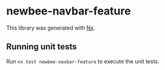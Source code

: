 # newbee-navbar-feature

This library was generated with [Nx](https://nx.dev).

## Running unit tests

Run `nx test newbee-navbar-feature` to execute the unit tests.
